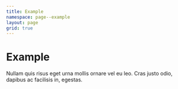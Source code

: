 ```yaml
---
title: Example
namespace: page--example
layout: page
grid: true
---
```


# Example

Nullam quis risus eget urna mollis ornare vel eu leo. Cras justo odio, dapibus ac facilisis in, egestas.
